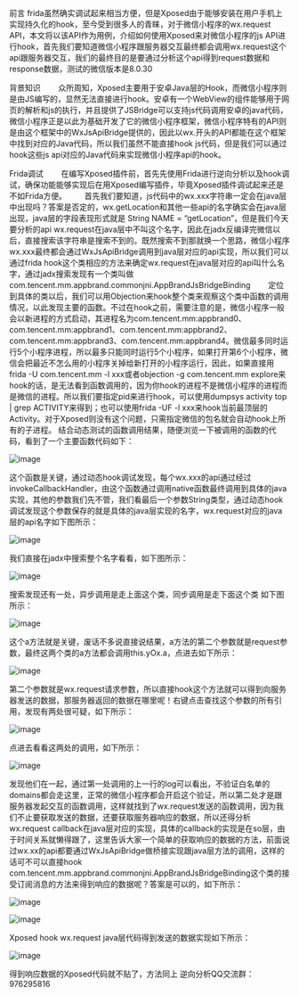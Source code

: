 前言
  frida虽然确实调试起来相当方便，但是Xposed由于能够安装在用户手机上实现持久化的hook，至今受到很多人的青睐，对于微信小程序的wx.request API，本文将以该API作为用例，介绍如何使用Xposed来对微信小程序的js API进行hook，首先我们要知道微信小程序跟服务器交互最终都会调用wx.request这个api跟服务器交互，我们的最终目的是要通过分析这个api得到request数据和response数据，测试的微信版本是8.0.30

背景知识
  众所周知，Xposed主要用于安卓Java层的Hook，而微信小程序则是由JS编写的，显然无法直接进行hook。安卓有一个WebView的组件能够用于网页的解析和js的执行，并且提供了JSBridge可以支持js代码调用安卓的java代码，微信小程序正是以此为基础开发了它的微信小程序框架，微信小程序特有的API则是由这个框架中的WxJsApiBridge提供的，因此以wx.开头的API都能在这个框架中找到对应的Java代码，所以我们虽然不能直接hook js代码，但是我们可以通过hook这些js api对应的Java代码来实现微信小程序api的hook。

Frida调试
  在编写Xposed插件前，首先先使用Frida进行逆向分析以及hook调试，确保功能能够实现后在用Xposed编写插件，毕竟Xposed插件调试起来还是不如Frida方便。
  首先我们要知道，js代码中的wx.xxx字符串一定会在java层中出现吗？答案是否定的，wx.getLocation和其他一些api的名字确实会在java层出现，java层的字段表现形式就是 String NAME = “getLocation”，但是我们今天要分析的api wx.request在java层中不叫这个名字，因此在jadx反编译完微信以后，直接搜索该字符串是搜索不到的。既然搜索不到那就换一个思路，微信小程序wx.xxx最终都会通过WxJsApiBridge调用到java层对应的api实现，所以我们可以通过frida hook这个类相应的方法来确定wx.request在java层对应的api叫什么名字，通过jadx搜索发现有一个类叫做com.tencent.mm.appbrand.commonjni.AppBrandJsBridgeBinding
  定位到具体的类以后，我们可以用Objection来hook整个类来观察这个类中函数的调用情况，以此发现主要的函数。不过在hook之前，需要注意的是，微信小程序一般会以新进程的方式启动，其进程名为com.tencent.mm:appbrand0、com.tencent.mm:appbrand1、com.tencent.mm:appbrand2、com.tencent.mm:appbrand3、com.tencent.mm:appbrand4。微信最多同时运行5个小程序进程，所以最多只能同时运行5个小程序，如果打开第6个小程序，微信会把最近不怎么用的小程序关掉给新打开的小程序运行，因此，如果直接用frida -U com.tencent.mm -l xxx或者objection -g com.tencent.mm explore来hook的话，是无法看到函数调用的，因为你hook的进程不是微信小程序的进程而是微信的进程。所以我们要指定pid来进行hook，可以使用dumpsys activity top | grep ACTIVITY来得到；也可以使用frida -UF -l xxx来hook当前最顶层的Activity。对于Xposed则没有这个问题，只需指定微信的包名就会自动hook上所有的子进程。
结合动态测试的函数调用结果，随便浏览一下被调用的函数的代码，看到了一个主要函数代码如下：

![image](https://user-images.githubusercontent.com/26925472/227839151-2dbbc19d-124b-4a75-8042-34aa91cb5069.png)

这个函数是关键，通过动态hook调试发现，每个wx.xxx的api通过经过invokeCallbackHandler，由这个函数通过调用native函数最终调用到具体的java实现，其他的参数我们先不管，我们看最后一个参数String类型，通过动态hook调试发现这个参数保存的就是具体的java层实现的名字，wx.request对应的java层的api名字如下图所示：

![image](https://user-images.githubusercontent.com/26925472/227839256-06d829ef-229f-4615-b7d4-3df2eff492ee.png)

我们直接在jadx中搜索整个名字看看，如下图所示：

![image](https://user-images.githubusercontent.com/26925472/227839376-2f68b2eb-dbc1-4fed-ba80-f3d11f529145.png)

搜索发现还有一处，异步调用是走上面这个类，同步调用是走下面这个类 如下图所示：

![image](https://user-images.githubusercontent.com/26925472/227839496-3c332c84-610f-470c-bac0-920f854c85bf.png)

这个a方法就是关键，废话不多说直接说结果，a方法的第二个参数就是request参数，最终这两个类的a方法都会调用this.yOx.a，点进去如下所示：

![image](https://user-images.githubusercontent.com/26925472/227839540-4850b699-8056-4818-8e45-ede85402d9e6.png)

第二个参数就是wx.request请求参数，所以直接hook这个方法就可以得到向服务器发送的数据，那服务器返回的数据在哪里呢！右键点击查找这个参数的所有引用，发现有两处很可疑，如下所示：

![image](https://user-images.githubusercontent.com/26925472/227839605-72f7ae12-6f24-4c2a-8e05-8cf5898f5367.png)

点进去看看这两处的调用，如下所示：

![image](https://user-images.githubusercontent.com/26925472/227839650-a47acdaa-019f-4a2d-bcf0-ac695f6c9587.png)

发现他们在一起，通过第一处调用的上一行的log可以看出，不验证白名单的domains都会走这里，正常的微信小程序都会开启这个验证，所以第二处才是跟服务器发起交互的函数调用，这样就找到了wx.request发送的函数调用，因为我们不止要获取发送的数据，还要获取服务器响应的数据，所以还得分析wx.request callback在java层对应的实现，具体的callback的实现是在so层，由于时间关系就懒得跟了，这里告诉大家一个简单的获取响应的数据的方法，前面说过wx.xx的api都要通过WxJsApiBridge做桥接实现跟java层方法的调用，这样的话可不可以直接hook com.tencent.mm.appbrand.commonjni.AppBrandJsBridgeBinding这个类的接受订阅消息的方法来得到响应的数据呢？答案是可以的，如下所示：

![image](https://user-images.githubusercontent.com/26925472/227839726-83df4269-9e90-46e9-b35a-24d91aca7bea.png)

![image](https://user-images.githubusercontent.com/26925472/227839758-b31f6b16-6c30-4b6c-9450-be183a063625.png)

Xposed hook wx.request java层代码得到发送的数据实现如下所示：

![image](https://user-images.githubusercontent.com/26925472/227839799-71b2c1cd-bfc9-4d0b-867d-23c367480d27.png)

得到响应数据的Xposed代码就不贴了，方法同上
逆向分析QQ交流群：976295816
